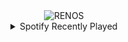<div align="center">
<picture>
    <source media="(prefers-color-scheme: dark)" srcset="https://i.ibb.co/KrhjJBs/output-gif.gif">
    <source media="(prefers-color-scheme: light)" srcset="https://i.ibb.co/KrhjJBs/output-gif.gif">
    <img alt="RENOS" src="https://i.ibb.co/KrhjJBs/output-gif.gif">
</picture>
<details>
<summary>Spotify Recently Played</summary>
<img src="https://spotify-recently-played-readme.vercel.app/api?user=31d6d6zerc5ct6kck32na2ozsqf4&unique=1&width=400" alt="Spotify" />
</details>
</div>

<!-- Image deletion URL: https://ibb.co/G5pvqGM/486d4eac6ebc022fd09845af4d423af9 -->